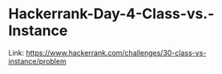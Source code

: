 # Hackerrank-Day-4-Class-vs.-Instance
Link: https://www.hackerrank.com/challenges/30-class-vs-instance/problem
